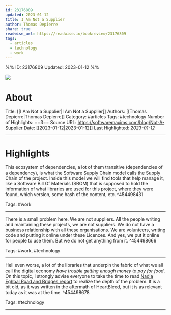```yaml
---
id: 23176809
updated: 2023-01-12
title: I Am Not a Supplier
author: Thomas Depierre
share: true
readwise_url: https://readwise.io/bookreview/23176809
tags:
  - articles
  - technology
  - work
---
```


%%
ID: 23176809
Updated: 2023-01-12
%%

![]( https://readwise-assets.s3.amazonaws.com/static/images/article1.be68295a7e40.png)

# About
Title: [[I Am Not a Supplier|I Am Not a Supplier]]
Authors: [[Thomas Depierre|Thomas Depierre]]
Category: #articles
Tags: #technology
Number of Highlights: ==3==
Source URL: https://softwaremaxims.com/blog/Not-A-Supplier
Date: [[2023-01-12|2023-01-12]]
Last Highlighted: *2023-01-12*

---

# Highlights

This ecosystem of dependencies, a lot of them transitive (dependencies of a dependency), is what the Software Supply Chain model calls the Supply Chain of the project. Inside this model we will find tools that help manage it, like a Software Bill Of Materials (SBOM) that is supposed to hold the information of what libraries are used for this project, where they were found, which version, some hash of the content, etc. ^454498431

Tags: #work

---
There is a small problem here. We are not suppliers. All the people writing and maintaining these projects, we are not suppliers. We do not have a business relationship with all these organisations. We are volunteers, writing code and putting it online under these Licences. And yes, we put it online for people to use them. But we do not get anything from it. ^454498666

Tags: #work, #technology

---
Hell even worse, a lot of the libraries that underpin the fabric of what we all call the digital economy *have trouble getting enough money to pay for food*. On this topic, I strongly advise everyone to take the time to read [Nadia Eghbal Road and Bridges report](https://www.fordfoundation.org/work/learning/research-reports/roads-and-bridges-the-unseen-labor-behind-our-digital-infrastructure/) to realize the depth of the problem. It is a bit old, as it was written in the aftermath of HeartBleed, but it is as relevant today as it was at the time. ^454498678

Tags: #technology

---